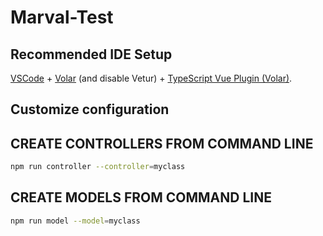 # Marval-Test

## Recommended IDE Setup

[VSCode](https://code.visualstudio.com/) + [Volar](https://marketplace.visualstudio.com/items?itemName=Vue.volar) (and disable Vetur) + [TypeScript Vue Plugin (Volar)](https://marketplace.visualstudio.com/items?itemName=Vue.vscode-typescript-vue-plugin).

## Customize configuration

## CREATE CONTROLLERS FROM COMMAND LINE

```sh
npm run controller --controller=myclass
```

## CREATE MODELS FROM COMMAND LINE

```sh
npm run model --model=myclass
```
